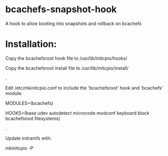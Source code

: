 # bcachefs-snapshot-hook
A hook to allow booting into snapshots and rollback on bcachefs

# Installation:


Copy the bcachefsroot hook file to /usr/lib/initcpio/hooks/

Copy the bcachefsroot install file to /usr/lib/initcpio/install/

.

Edit /etc/mkinitcpio.conf to include the 'bcachefsroot' hook and 'bcachefs' module:

MODULES=(bcachefs)

HOOKS=(base udev autodetect microcode modconf keyboard block bcachefsroot filesystems)

.

Update initramfs with:

mkinitcpio -P

